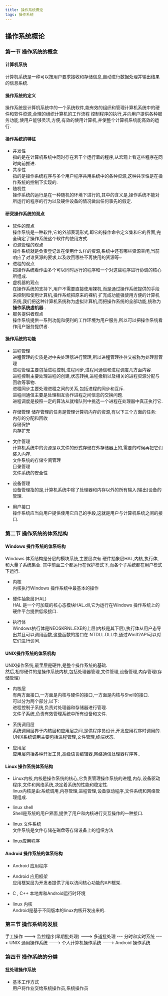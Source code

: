 ```yaml
---
title: 操作系统概论
tags: 操作系统
---
```

## __操作系统概论__

### 第一节 操作系统的概念

#### 计算机系统  
计算机系统是一种可以按用户要求接收和存储信息,自动进行数据处理并输出结果的信息系统.

#### 操作系统的定义  
操作系统是计算机系统中的一个系统软件,能有效的组织和管理计算机系统中的硬件和软件资源,合理的组织计算机的工作流程
控制程序的执行,并向用户提供各种服务功能,使用户能够灵活,方便,有效的使用计算机,并使整个计算机系统能高效的运行.

#### 操作系统的特征 
* 并发性  
指的是在计算机系统中同时存在若干个运行着的程序,从宏观上看这些程序在同时向前推进.
* 共享性  
指的是操作系统程序与多个用户程序共用系统中的各种资源,这种共享性是在操作系统的控制下实现的.
* 随机性  
操作系统的运行是在一种随机的环境下进行的,其中的含义是,操作系统不能对所运行的程序的行为以及硬件设备的情况做出任何事先的假定.

#### 研究操作系统的观点  
* 软件的观点  
操作系统是一种软件,它的外部表现形式,即它的操作命令定义集和它的界面,完全确定了操作系统这个软件的使用方式.
* 资源管理的观点  
操作系统就是负责登记谁在使用什么样的资源,系统中还有哪些资源空闲,当前响应了对谁资源的要求,以及收回哪些不再使用的资源等~  
* 进程的观点  
把操作系统看作由多个可以同时运行的程序和一个对这些程序进行协调的核心所组成.
* 虚机器的观点  
在操作系统的支持下,用户不需要直接使用裸机,而是通过操作系统提供的手段来控制和使用计算机,操作系统把原来的裸机
扩充成功能强使用方便的计算机系统,我们把这种计算机系统称为虚拟计算机,而把操作系统的全部功能,统称为 __操作系统虚机器__ .
* 服务提供者观点  
操作系统提供一系列功能和便利的工作环境为用户服务,所以可以把操作系统看作用户服务提供者.

#### 操作系统的功能
* 进程管理  
进程管理的实质是对中央处理器进行管理,所以进程管理往往又被称为处理器管理  
进程管理主要包括进程控制,进程同步,进程间通信和进程调度几方面内容.  
进程控制主要处理进程的创建,状态转换,进程撤销以及相关的进程资源分配与回收等事物.  
进程同步主要处理进程之间的关系,包括进程的同步和互斥.  
进程间通信主要是处理相互协作进程之间信息的交换问题.  
进程调度是按照一定的算法从就绪队列中挑选一个进程在处理器中真正执行它.  

* 存储管理
储存管理的任务是管理计算机内存的资源,有以下三个方面的任务:  
内存的分配和回收  
存储保护  
内存扩充  

* 文件管理  
计算机系统中的资源是以文件的形式存储在外存储器上的,需要的时候再把它们装入内存.  
文件系统的存储空间管理   
目录管理  
文件系统的安全性  

* 设备管理  
设备管理指的是,计算机系统中除了处理器和内存以外的所有输入(输出)设备的管理.  

* 用户接口  
操作系统应当向用户提供使用它自己的手段,这就是用户与计算机系统之间的接口.  

### 第二节 操作系统的体系结构

#### Windows 操作系统的体系结构  
Windows 体系结构是分层的模块系统,主要层次有 硬件抽象层HAL,内核,执行体,和大量子系统集合.
其中前面三个都运行在保护模式下,而各个子系统都在用户模式下运行.
* 内核  
内核执行Windows 操作系统中最基本的操作

* 硬件抽象层(HAL)  
HAL 是一个可加载的核心态模块HAL.dll,它为运行在Windows 操作系统上的硬件平台提供低级接口.  

* 执行体  
Windows执行体是NEOSKRNL.EXE的上层(内核是其下层),执行体从用户态导出并且可以调用函数,这些函数的接口在
NTDLL.DLL中,通过Win32API可以对它们进行访问.

#### UNIX操作系统的体系机构  
UNIX操作系统,最里层是硬件,是整个操作系统的基础.  
然后,相邻硬件的是操作系统内核,包括处理器管理,文件管理,设备管理,内存管理(存储管理)  
* 内核层  
有两方面接口,一方面是内核与硬件的接口,一方面是内核与Shell的接口.  
可以分为两个部分,以下:  
进程控制子系统,负责对处理器和存储器进行管理.  
文件子系统,负责有效管理系统中所有设备和文件.  

* 系统调用层  
系统调用层界于内核层和应用层之间,是供程序员设计,开发应用程序时调用的.  
UNIX系统调用主要包括进程管理,文件管理,终端状态.  

* 应用层  
应用层包括各种开发工具,高级语言编辑器,网络通信处理器程序等..  

#### Linux 操作系统体系结构

* Linux内核,内核是操作系统的核心,它负责管理操作系统的进程,内存,设备驱动程序,文件和网络系统,决定着系统的性能和稳定性.  
linux内核是由:系统调用,内存管理,进程管理,设备驱动程序,文件系统和网络管理组成.

* linux shell  
Shell是系统的用户界面,提供了用户和内核进行交互操作的一种接口. 

* linux 文件系统  
文件系统是文件存储在磁盘等存储设备上的组织方法  

* linux应用程序  

#### Android 操作系统的体系结构  

* Android 应用程序  

* Android 应用框架  
应用框架层为开发者提供了用以访问核心功能的API框架.

* C , C++ 本地库和Android运行时环境  

* linux 内核  
Android是基于不同版本的linux内核开发出来的.

### 第三节 操作系统的发展  

手工操作 ---> 监控程序(早期批处理) ---> 多道批处理 --- 分时和实时系统 ---> UNIX 通用操作系统 ---> 个人计算机操作系统 ---> Android 操作系统  

### 第四节 操作系统的分类  

#### 批处理操作系统  
* 基本工作方式  
用户将作业交给系统操作员,系统操作员